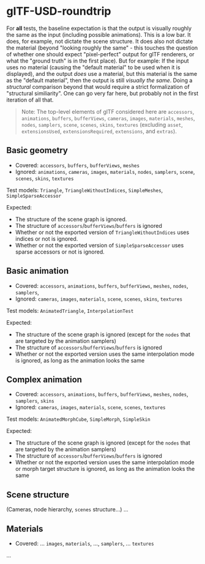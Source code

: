 # glTF-USD-roundtrip

For **all** tests, the baseline expectation is that the output is visually roughly the same as the input (including possible animations). This is a low bar. It does, for example, not dictate the scene structure. It does also not dictate the material (beyond "looking roughly the same" - this touches the question of whether one should expect "pixel-perfect" output for glTF renderers, or what the "ground truth" is in the first place). But for example: If the input uses no material (causing the "default material" to be used when it is displayed), and the output _does_ use a material, but this material is the same as the "default material", then the output is still _visually the same_. Doing a _structural_ comparison beyond that would require a strict formalization of "structural similiarity". One can go very far here, but probably not in the first iteration of all that.

> Note: The top-level elements of glTF considered here are `accessors`, `animations`, `buffers`, `bufferViews`, `cameras`, `images`, `materials`, `meshes`, `nodes`, `samplers`, `scene`, `scenes`, `skins`, `textures` (excluding `asset`, `extensionsUsed`, `extensionsRequired`, `extensions`, and `extras`).

## Basic geometry

- Covered: `accessors`,  `buffers`, `bufferViews`, `meshes`
- Ignored: `animations`, `cameras`, `images`, `materials`, `nodes`, `samplers`, `scene`, `scenes`, `skins`, `textures`

Test models: `Triangle`, `TriangleWithoutIndices`, `SimpleMeshes`, `SimpleSparseAccessor`

Expected: 
- The structure of the scene graph is ignored.
- The structure of `accessors`/`bufferViews`/`buffers` is ignored
- Whether or not the exported version of `TriangleWithoutIndices` uses indices or not is ignored. 
- Whether or not the exported version of `SimpleSparseAccessor` uses sparse accessors or not is ignored. 

## Basic animation

- Covered:  `accessors`, `animations`, `buffers`, `bufferViews`, `meshes`, `nodes`, `samplers`, 
- Ignored: `cameras`, `images`, `materials`, `scene`, `scenes`, `skins`, `textures`

Test models: `AnimatedTriangle`, `InterpolationTest`

Expected: 
- The structure of the scene graph is ignored (except for the `nodes` that are targeted by the animation samplers)
- The structure of `accessors`/`bufferViews`/`buffers` is ignored
- Whether or not the exported version uses the same interpolation mode is ignored, as long as the animation looks the same

## Complex animation

- Covered:  `accessors`, `animations`, `buffers`, `bufferViews`, `meshes`, `nodes`, `samplers`, `skins`
- Ignored: `cameras`, `images`, `materials`, `scene`, `scenes`, `textures`

Test models: `AnimatedMorphCube`, `SimpleMorph`, `SimpleSkin`

Expected: 
- The structure of the scene graph is ignored (except for the `nodes` that are targeted by the animation samplers)
- The structure of `accessors`/`bufferViews`/`buffers` is ignored
- Whether or not the exported version uses the same interpolation mode or morph target structure is ignored, as long as the animation looks the same


## Scene structure
 
(Cameras, node hierarchy, `scenes` structure...)
...

## Materials 

- Covered:  ... `images`, `materials`, ...,  `samplers`, ...  `textures`

...








